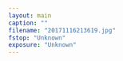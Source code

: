 ```yaml
---
layout: main
caption: ""
filename: "20171116213619.jpg"
fstop: "Unknown"
exposure: "Unknown"
---
```

